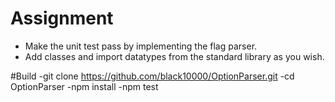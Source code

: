 # Assignment

- Make the unit test pass by implementing the flag parser.
- Add classes and import datatypes from the standard library as you wish.


#Build
-git clone https://github.com/black10000/OptionParser.git
-cd OptionParser
-npm install
-npm test